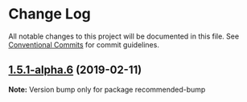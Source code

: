 # Change Log

All notable changes to this project will be documented in this file.
See [Conventional Commits](https://conventionalcommits.org) for commit guidelines.

## [1.5.1-alpha.6](https://github.com/tunnckoCore/hq/compare/recommended-bump@1.5.1-alpha.5...recommended-bump@1.5.1-alpha.6) (2019-02-11)

**Note:** Version bump only for package recommended-bump
